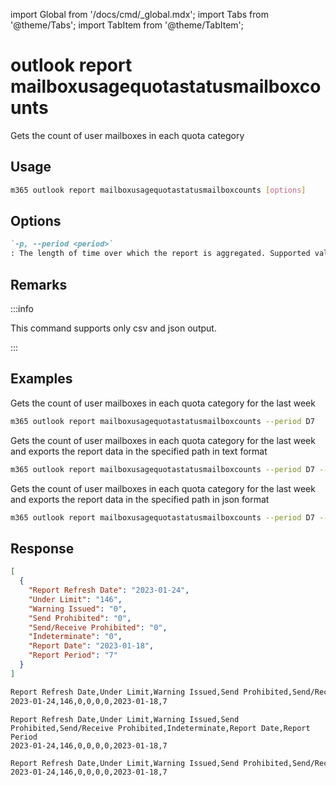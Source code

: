 <!-- DISCLAIMER: All secrets, passwords, and sensitive values in this document are examples only and not real credentials. -->
import Global from '/docs/cmd/_global.mdx';
import Tabs from '@theme/Tabs';
import TabItem from '@theme/TabItem';

# outlook report mailboxusagequotastatusmailboxcounts

Gets the count of user mailboxes in each quota category

## Usage

```sh
m365 outlook report mailboxusagequotastatusmailboxcounts [options]
```

## Options

```md definition-list
`-p, --period <period>`
: The length of time over which the report is aggregated. Supported values `D7`, `D30`, `D90`, `D180`.
```

<Global />

## Remarks

:::info

This command supports only csv and json output.

:::

## Examples

Gets the count of user mailboxes in each quota category for the last week

```sh
m365 outlook report mailboxusagequotastatusmailboxcounts --period D7
```

Gets the count of user mailboxes in each quota category for the last week and exports the report data in the specified path in text format

```sh
m365 outlook report mailboxusagequotastatusmailboxcounts --period D7 --output text > "EXAMPLE_SECRET_VALUE_PLACEHOLDER"
```

Gets the count of user mailboxes in each quota category for the last week and exports the report data in the specified path in json format

```sh
m365 outlook report mailboxusagequotastatusmailboxcounts --period D7 --output json > "EXAMPLE_SECRET_VALUE_PLACEHOLDER"
```

## Response

<Tabs>
  <TabItem value="JSON">

  ```json
  [
    {
      "Report Refresh Date": "2023-01-24",
      "Under Limit": "146",
      "Warning Issued": "0",
      "Send Prohibited": "0",
      "Send/Receive Prohibited": "0",
      "Indeterminate": "0",
      "Report Date": "2023-01-18",
      "Report Period": "7"
    }
  ]
  ```

  </TabItem>
  <TabItem value="Text">

  ```txt
  Report Refresh Date,Under Limit,Warning Issued,Send Prohibited,Send/Receive Prohibited,Indeterminate,Report Date,Report Period
  2023-01-24,146,0,0,0,0,2023-01-18,7
  ```

  </TabItem>
  <TabItem value="CSV">

  ```csv
  Report Refresh Date,Under Limit,Warning Issued,Send Prohibited,Send/Receive Prohibited,Indeterminate,Report Date,Report Period
  2023-01-24,146,0,0,0,0,2023-01-18,7
  ```

  </TabItem>
  <TabItem value="Markdown">

  ```md
  Report Refresh Date,Under Limit,Warning Issued,Send Prohibited,Send/Receive Prohibited,Indeterminate,Report Date,Report Period
  2023-01-24,146,0,0,0,0,2023-01-18,7
  ```

  </TabItem>
</Tabs>
